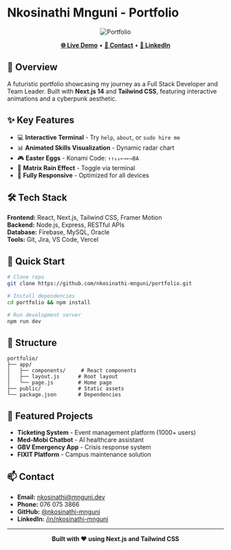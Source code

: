 # Nkosinathi Mnguni - Portfolio

<div align="center">

![Portfolio](https://img.shields.io/badge/Full%20Stack-Developer-00D9FF?style=for-the-badge)

[**🌐 Live Demo**](https://nkosinathi.dev) • [**📧 Contact**](mailto:nkosinathi@mnguni.dev) • [**💼 LinkedIn**](https://linkedin.com/in/nkosinathi-mnguni)

</div>

## 🚀 Overview

A futuristic portfolio showcasing my journey as a Full Stack Developer and Team Leader. Built with **Next.js 14** and **Tailwind CSS**, featuring interactive animations and a cyberpunk aesthetic.

## ✨ Key Features

- 💻 **Interactive Terminal** - Try `help`, `about`, or `sudo hire me`
- 📊 **Animated Skills Visualization** - Dynamic radar chart
- 🎮 **Easter Eggs** - Konami Code: `↑↑↓↓←→←→BA`
- 🌊 **Matrix Rain Effect** - Toggle via terminal
- 📱 **Fully Responsive** - Optimized for all devices

## 🛠️ Tech Stack

**Frontend:** React, Next.js, Tailwind CSS, Framer Motion  
**Backend:** Node.js, Express, RESTful APIs  
**Database:** Firebase, MySQL, Oracle  
**Tools:** Git, Jira, VS Code, Vercel

## 🚀 Quick Start

```bash
# Clone repo
git clone https://github.com/nkosinathi-mnguni/portfolio.git

# Install dependencies
cd portfolio && npm install

# Run development server
npm run dev
```

## 📂 Structure

```
portfolio/
├── app/
│   ├── components/     # React components
│   ├── layout.js      # Root layout
│   └── page.js        # Home page
├── public/            # Static assets
└── package.json       # Dependencies
```

## 🎯 Featured Projects

- **Ticketing System** - Event management platform (1000+ users)
- **Med-Mobi Chatbot** - AI healthcare assistant
- **GBV Emergency App** - Crisis response system
- **FIXIT Platform** - Campus maintenance solution

## 📫 Contact

- **Email:** nkosinathi@mnguni.dev
- **Phone:** 076 075 3866
- **GitHub:** [@nkosinathi-mnguni](https://github.com/nkosinathi-mnguni)
- **LinkedIn:** [/in/nkosinathi-mnguni](https://linkedin.com/in/nkosinathi-mnguni)

---

<div align="center">

**Built with ❤️ using Next.js and Tailwind CSS**

</div>

